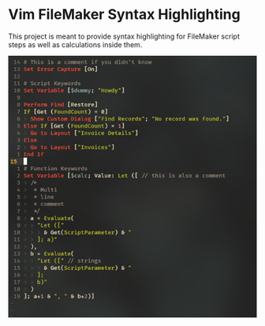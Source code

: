 # Vim FileMaker Syntax Highlighting

This project is meant to provide syntax highlighting for FileMaker script steps as well as calculations inside them.

![screenshot](./images/scrot.png)
